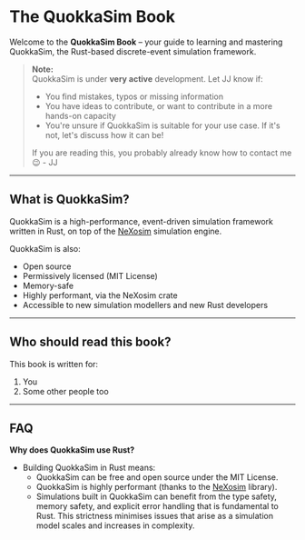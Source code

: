 # The QuokkaSim Book

Welcome to the **QuokkaSim Book** – your guide to learning and mastering QuokkaSim, the Rust-based discrete-event simulation framework.

> **Note:**  
> QuokkaSim is under **very active** development. Let JJ know if:
>
> - You find mistakes, typos or missing information
> - You have ideas to contribute, or want to contribute in a more hands-on capacity
> - You're unsure if QuokkaSim is suitable for your use case. If it's not, let's discuss how it can be!
>
> If you are reading this, you probably already know how to contact me 😉 - JJ

---

## What is QuokkaSim?

QuokkaSim is a high-performance, event-driven simulation framework written in Rust, on top of the [NeXosim](https://github.com/asynchronics/nexosim) simulation engine.

QuokkaSim is also:
- Open source
- Permissively licensed (MIT License)
- Memory-safe
- Highly performant, via the NeXosim crate
- Accessible to new simulation modellers and new Rust developers

--- 

## Who should read this book?

This book is written for:

1. You
2. Some other people too

---

## FAQ

**Why does QuokkaSim use Rust?**

- Building QuokkaSim in Rust means:
    - QuokkaSim can be free and open source under the MIT License.
    - QuokkaSim is highly performant (thanks to the [NeXosim](https://github.com/asynchronics/nexosim) library).
    - Simulations built in QuokkaSim can benefit from the type safety, memory safety, and explicit error handling that is fundamental to Rust. This strictness minimises issues that arise as a simulation model scales and increases in complexity.